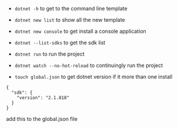 - `dotnet -h` to get to the command line template
- `dotnet new list` to show all the new template
- `dotnet new console` to get install a console application
- `dotnet --list-sdks` to get the sdk list
- `dotnet run` to run the project
- `dotnet watch --no-hot-reload` to continuingly run the project

- `touch global.json` to get dotnet version if it more than one install

```
{
  "sdk": {
    "version": "2.1.818"
  }
}
```

add this to the global.json file
